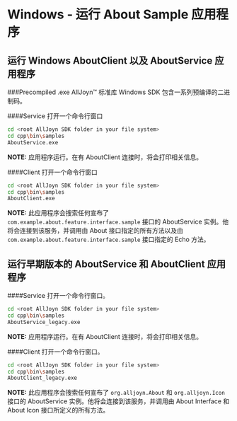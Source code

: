 # Windows - 运行 About Sample 应用程序

## 运行 Windows AboutClient 以及 AboutService 应用程序
###Precompiled .exe
AllJoyn&trade; 标准库 Windows SDK 包含一系列预编译的二进制码。

####Service
打开一个命令行窗口

```sh
cd <root AllJoyn SDK folder in your file system>
cd cpp\bin\samples
AboutService.exe
```

**NOTE:** 应用程序运行。在有 AboutClient 连接时，将会打印相关信息。

####Client
打开一个命令行窗口

```sh
cd <root AllJoyn SDK folder in your file system>
cd cpp\bin\samples
AboutClient.exe
```

**NOTE:** 此应用程序会搜索任何宣布了 `com.example.about.feature.interface.sample` 接口的 AboutService 实例。他将会连接到该服务，并调用由 About  接口指定的所有方法以及由 `com.example.about.feature.interface.sample` 接口指定的 Echo 方法。


## 运行早期版本的 AboutService 和 AboutClient 应用程序

####Service
打开一个命令行窗口。

```sh
cd <root AllJoyn SDK folder in your file system>
cd cpp\bin\samples
AboutService_legacy.exe
```

**NOTE:** 应用程序运行。在有 AboutClient 连接时，将会打印相关信息。

####Client
打开一个命令行窗口。

```sh
cd <root AllJoyn SDK folder in your file system>
cd cpp\bin\samples
AboutClient_legacy.exe
```

**NOTE:** 此应用程序会搜索任何宣布了 `org.alljoyn.About` 和 `org.alljoyn.Icon` 接口的 AboutService 实例。他将会连接到该服务，并调用由 About Interface 和 About Icon 接口所定义的所有方法。
